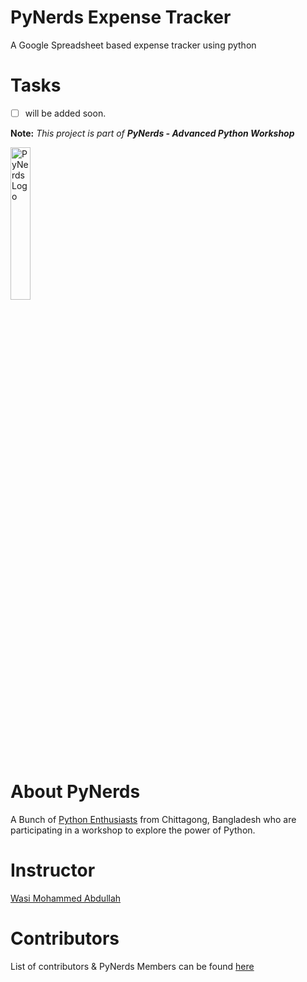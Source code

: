 
# PyNerds Expense Tracker

A Google Spreadsheet based expense tracker using python


# Tasks  

- [ ] will be added soon.

**Note:** _This project is part of **PyNerds - Advanced Python Workshop**_


<img src="https://dreamcatcherit.com/img/PyNerds.png" height="25%" width="25%" alt="PyNerds Logo">

About PyNerds
=============

A Bunch of [Python Enthusiasts](https://github.com/dreamcatcherit/pynerds-read-out-loud/graphs/contributors) from Chittagong, Bangladesh who are participating in a workshop to explore the power of Python.

Instructor
==========
[Wasi Mohammed Abdullah](https://www.wasi0013.com/)

Contributors
============

List of contributors & PyNerds Members can be found [here](https://github.com/dreamcatcherit/pynerds-read-out-loud/graphs/contributors)
